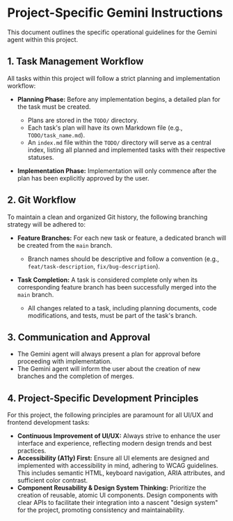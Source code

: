 # Project-Specific Gemini Instructions

This document outlines the specific operational guidelines for the Gemini agent within this project.

## 1. Task Management Workflow

All tasks within this project will follow a strict planning and implementation workflow:

- **Planning Phase:** Before any implementation begins, a detailed plan for the task must be created.
  - Plans are stored in the `TODO/` directory.
  - Each task's plan will have its own Markdown file (e.g., `TODO/task_name.md`).
  - An `index.md` file within the `TODO/` directory will serve as a central index, listing all planned and implemented tasks with their respective statuses.

- **Implementation Phase:** Implementation will only commence after the plan has been explicitly approved by the user.

## 2. Git Workflow

To maintain a clean and organized Git history, the following branching strategy will be adhered to:

- **Feature Branches:** For each new task or feature, a dedicated branch will be created from the `main` branch.
  - Branch names should be descriptive and follow a convention (e.g., `feat/task-description`, `fix/bug-description`).

- **Task Completion:** A task is considered complete only when its corresponding feature branch has been successfully merged into the `main` branch.
  - All changes related to a task, including planning documents, code modifications, and tests, must be part of the task's branch.

## 3. Communication and Approval

- The Gemini agent will always present a plan for approval before proceeding with implementation.
- The Gemini agent will inform the user about the creation of new branches and the completion of merges.

## 4. Project-Specific Development Principles

For this project, the following principles are paramount for all UI/UX and frontend development tasks:

-   **Continuous Improvement of UI/UX:** Always strive to enhance the user interface and experience, reflecting modern design trends and best practices.
-   **Accessibility (A11y) First:** Ensure all UI elements are designed and implemented with accessibility in mind, adhering to WCAG guidelines. This includes semantic HTML, keyboard navigation, ARIA attributes, and sufficient color contrast.
-   **Component Reusability & Design System Thinking:** Prioritize the creation of reusable, atomic UI components. Design components with clear APIs to facilitate their integration into a nascent "design system" for the project, promoting consistency and maintainability.